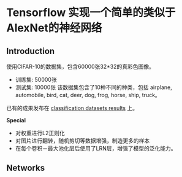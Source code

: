 # Tensorflow 实现一个简单的类似于AlexNet的神经网络

## Introduction
使用CIFAR-10的数据集，包含60000张32*32的真彩色图像。
* 训练集: 50000张
* 测试集: 10000张
该数据集包含了10种不同的种类，包括 airplane, automobile, bird, cat, deer,
dog, frog, horse, ship, truck。

已有的成果发布在 [classification datasets results](http://rodrigob.github.io/are_we_there_yet/build/classification_datasets_results.html) 上。

**Special**
* 对权重进行L2正则化
* 对图片进行翻转，随机剪切等数据增强，制造更多的样本
* 在每个卷积－最大池化层后使用了LRN层，增强了模型的泛化能力。


## Networks
